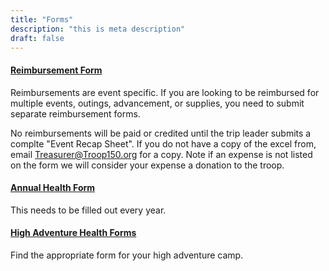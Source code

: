 ```yaml
---
title: "Forms"
description: "this is meta description"
draft: false
---
```


#### [Reimbursement Form](https://form.jotform.com/Troop150/troop-150-reimbursement-form)
Reimbursements are event specific.  If you are looking to be reimbursed for multiple events, outings, advancement, or supplies, you need to submit separate reimbursement forms.

No reimbursements will be paid or credited until the trip leader submits a complte "Event Recap Sheet". If you do not have a copy of the excel from, email Treasurer@Troop150.org for a copy.  Note if an expense is not listed on the form we will consider your expense a donation to the troop.
#### [Annual Health Form](https://filestore.scouting.org/filestore/HealthSafety/pdf/680-001_ABC.pdf)
This needs to be filled out every year.
#### [High Adventure Health Forms](https://www.scouting.org/health-and-safety/ahmr/)
Find the appropriate form for your high adventure camp.